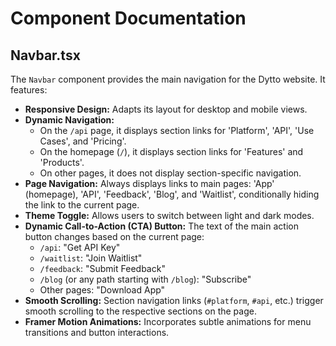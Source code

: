 # Component Documentation

## Navbar.tsx

The `Navbar` component provides the main navigation for the Dytto website. It features:

-   **Responsive Design:** Adapts its layout for desktop and mobile views.
-   **Dynamic Navigation:**
    -   On the `/api` page, it displays section links for 'Platform', 'API', 'Use Cases', and 'Pricing'.
    -   On the homepage (`/`), it displays section links for 'Features' and 'Products'.
    -   On other pages, it does not display section-specific navigation.
-   **Page Navigation:** Always displays links to main pages: 'App' (homepage), 'API', 'Feedback', 'Blog', and 'Waitlist', conditionally hiding the link to the current page.
-   **Theme Toggle:** Allows users to switch between light and dark modes.
-   **Dynamic Call-to-Action (CTA) Button:** The text of the main action button changes based on the current page:
    -   `/api`: "Get API Key"
    -   `/waitlist`: "Join Waitlist"
    -   `/feedback`: "Submit Feedback"
    -   `/blog` (or any path starting with `/blog`): "Subscribe"
    -   Other pages: "Download App"
-   **Smooth Scrolling:** Section navigation links (`#platform`, `#api`, etc.) trigger smooth scrolling to the respective sections on the page.
-   **Framer Motion Animations:** Incorporates subtle animations for menu transitions and button interactions.
